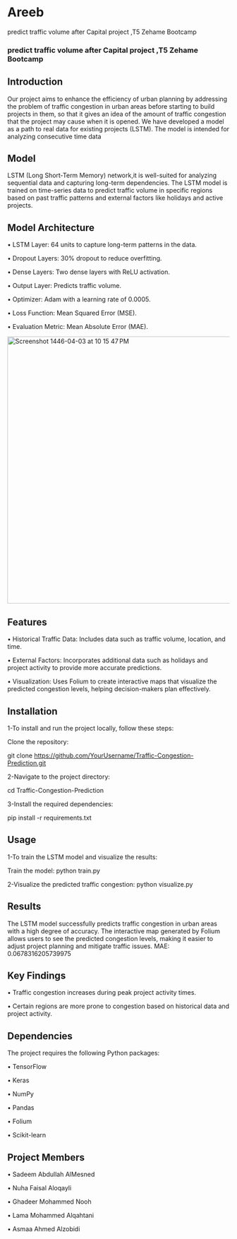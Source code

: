 # Areeb
predict traffic volume after Capital project ,T5 Zehame Bootcamp


### predict traffic volume after Capital project ,T5 Zehame Bootcamp


## Introduction


Our project aims to enhance the efficiency of urban planning by addressing the problem of traffic congestion in urban areas before starting to build projects in them, so that it gives an idea of the amount of traffic congestion that the project may cause when it is opened. We have developed a model as a path to real data for existing projects (LSTM). The model is intended for analyzing consecutive time data

## Model


 LSTM (Long Short-Term Memory) network,it is well-suited for analyzing sequential data and capturing long-term dependencies. The LSTM model is trained on time-series data to predict traffic volume in specific regions based on past traffic patterns and external factors like holidays and active projects.



## Model Architecture



•	 LSTM Layer: 64 units to capture long-term patterns in the data.

•	 Dropout Layers: 30% dropout to reduce overfitting.

•	 Dense Layers: Two dense layers with ReLU activation.

• 	Output Layer: Predicts traffic volume.

•	 Optimizer: Adam with a learning rate of 0.0005.

•	 Loss Function: Mean Squared Error (MSE).

•	 Evaluation Metric: Mean Absolute Error (MAE).

<img width="605" alt="Screenshot 1446-04-03 at 10 15 47 PM" src="https://github.com/user-attachments/assets/156db1b5-db62-4bd7-b4f9-c9d197379528">

## Features

•	 Historical Traffic Data: Includes data such as traffic volume, location, and time.

•	 External Factors: Incorporates additional data such as holidays and project activity to provide more accurate predictions.

•	 Visualization: Uses Folium to create interactive maps that visualize the predicted congestion levels, helping decision-makers plan effectively.

## Installation

1-To install and run the project locally, follow these steps:

Clone the repository:

git clone https://github.com/YourUsername/Traffic-Congestion-Prediction.git

2-Navigate to the project directory:

cd Traffic-Congestion-Prediction

3-Install the required dependencies:

 pip install -r requirements.txt

## Usage 

1-To train the LSTM model and visualize the results:

Train the model:
python train.py

2-Visualize the predicted traffic congestion:
python visualize.py

## Results

The LSTM model successfully predicts traffic congestion in urban areas with a high degree of accuracy. The interactive map generated by Folium allows users to see the predicted congestion levels, making it easier to adjust project planning and mitigate traffic issues.
MAE: 0.0678316205739975

## Key Findings

• 	Traffic congestion increases during peak project activity times.

•	 Certain regions are more prone to congestion based on historical data and project activity.


## Dependencies

The project requires the following Python packages:

•	 TensorFlow

•	 Keras

•	 NumPy

•	 Pandas

•	 Folium

•	 Scikit-learn


## Project Members

• 	Sadeem Abdullah AlMesned 

•	 Nuha Faisal Aloqayli

•	 Ghadeer Mohammed Nooh

•	 Lama Mohammed Alqahtani

•	 Asmaa Ahmed Alzobidi


